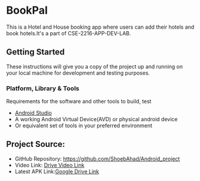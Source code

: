 # BookPal
This is a Hotel and House booking app where users can add their hotels and book hotels.It's a part of CSE-2216-APP-DEV-LAB.

## Getting Started
These instructions will give you a copy of the project up and running on
your local machine for development and testing purposes.

### Platform, Library & Tools

Requirements for the software and other tools to build, test 
- [Android Studio](https://developer.android.com/studio)
- A working Android Virtual Device(AVD) or physical android device 
- Or equivalent set of tools in your preferred environment
  


## Project Source:
 - GitHub Repository: https://github.com/ShoebAhad/Android_project  
 - Video Link: [Drive Video Link](https://drive.google.com/drive/folders/1t11hYQzo_7GiP7h52mjVI3xl2zqk18HQ?usp=sharing)    
 - Latest APK Link:[Google Drive Link](https://drive.google.com/file/d/1gR37qhykQYVA9ibCwNZHMCjlGmr3tivP/view?usp=share_link)
